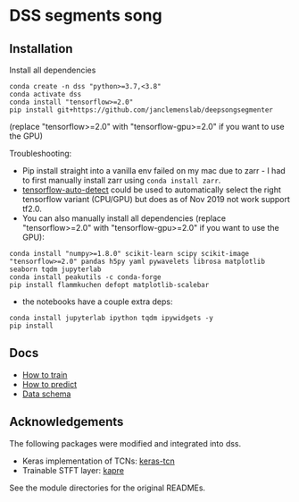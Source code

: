 # DSS segments song

## Installation
Install all dependencies
```shell
conda create -n dss "python>=3.7,<3.8"
conda activate dss
conda install "tensorflow>=2.0"
pip install git+https://github.com/janclemenslab/deepsongsegmenter
```
(replace "tensorflow>=2.0" with "tensorflow-gpu>=2.0" if you want to use the GPU)

Troubleshooting:
- Pip install straight into a vanilla env failed on my mac due to zarr - I had to first manually install zarr using `conda install zarr`.
- [tensorflow-auto-detect](https://pypi.org/project/tensorflow-auto-detect/) could be used to automatically select the right tensorflow variant (CPU/GPU) but does as of Nov 2019 not work support tf2.0.
- You can also manually install all dependencies (replace "tensorflow>=2.0" with "tensorflow-gpu>=2.0" if you want to use the GPU):
```shell
conda install "numpy>=1.8.0" scikit-learn scipy scikit-image "tensorflow>=2.0" pandas h5py yaml pywavelets librosa matplotlib seaborn tqdm jupyterlab
conda install peakutils -c conda-forge
pip install flammkuchen defopt matplotlib-scalebar
```
- the notebooks have a couple extra deps:
```shell
conda install jupyterlab ipython tqdm ipywidgets -y
pip install
```

## Docs
- [How to train](doc/training.md)
- [How to predict](doc/predict.md)
- [Data schema](doc/data.md)

## Acknowledgements
The following packages were modified and integrated into dss.
- Keras implementation of TCNs: [keras-tcn](https://github.com/philipperemy/keras-tcn)
- Trainable STFT layer: [kapre](https://github.com/keunwoochoi/kapre)

See the module directories for the original READMEs.
